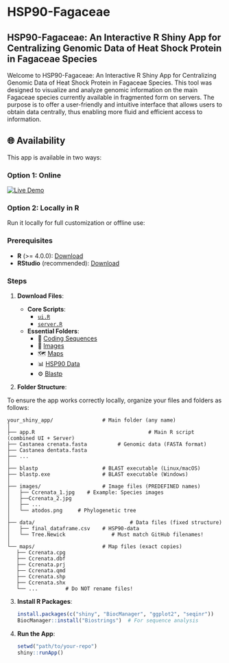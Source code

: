 # HSP90-Fagaceae
## HSP90-Fagaceae: An Interactive R Shiny App for Centralizing Genomic Data of Heat Shock Protein in Fagaceae Species

Welcome to HSP90-Fagaceae: An Interactive R Shiny App for Centralizing Genomic Data of Heat Shock Protein in Fagaceae Species. This tool was designed to visualize and analyze genomic information on the main Fagaceae species currently available in fragmented form on servers. The purpose is to offer a user-friendly and intuitive interface that allows users to obtain data centrally, thus enabling more fluid and efficient access to information. 

## 🌐 Availability
This app is available in two ways:
### **Option 1: Online**
[![Live Demo](https://img.shields.io/badge/HSP90_Fagaceae-Available-green)](https://hsp90.ext.uco.es/)  

### **Option 2: Locally in R** 
Run it locally for full customization or offline use:  

### **Prerequisites**
- **R** (>= 4.0.0): [Download](https://cran.r-project.org/)
- **RStudio** (recommended): [Download](https://www.rstudio.com/products/rstudio/download/)
### **Steps**

1. **Download Files**:
   - **Core Scripts**:
     - [`ui.R`](https://github.com/your-username/your-repo/raw/main/ui.R)
     - [`server.R`](https://github.com/your-username/your-repo/raw/main/server.R)
   - **Essential Folders**:
     - 🧬 [Coding Sequences](https://github.com/AGR114molecularBreeding/castanea/tree/main/HSP90/Proteomes)
     - 🌿 [Images](https://github.com/AGR114molecularBreeding/castanea/tree/main/HSP90/Images)
     - 🗺️ [Maps](https://github.com/AGR114molecularBreeding/castanea/tree/main/HSP90/Maps)
     - 📊 [HSP90 Data](https://github.com/your-username/your-repo/tree/main/data)
     - ⚙️ [Blastp](https://github.com/AGR114molecularBreeding/castanea/tree/main/HSP90/Blastp)

2. **Folder Structure**:

To ensure the app works correctly locally, organize your files and folders as follows:
 ```
your_shiny_app/                # Main folder (any name)
│
├── app.R                                     # Main R script (combined UI + Server)
├── Castanea crenata.fasta          # Genomic data (FASTA format)  
├── Castanea dentata.fasta      
├── ...
│
├── blastp                     # BLAST executable (Linux/macOS)  
├── blastp.exe                 # BLAST executable (Windows)  
│
├── images/                    # Image files (PREDEFINED names)  
│   ├── Ccrenata_1.jpg    # Example: Species images  
│   ├──Ccrenata_2.jpg
│   ├── ...
│   └── atodos.png     # Phylogenetic tree
│
├── data/                               # Data files (fixed structure)  
│   ├── final_dataframe.csv    # HSP90-data
│   └── Tree.Newick               # Must match GitHub filenames!  
│
└── maps/                      # Map files (exact copies)  
    ├── Ccrenata.cpg      
    ├── Ccrenata.dbf
    ├── Ccrenata.prj
    ├── Ccrenata.qmd
    ├── Ccrenata.shp
    ├── Ccrenata.shx
    └── ...         # Do NOT rename files!
   ```
3. **Install R Packages**:
   ```r
   install.packages(c("shiny", "BiocManager", "ggplot2", "seqinr"))
   BiocManager::install("Biostrings")  # For sequence analysis
   ```

4. **Run the App**:
   ```r
   setwd("path/to/your-repo")
   shiny::runApp()
   ```
